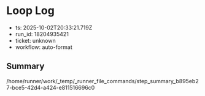 # Loop Log

- ts: 2025-10-02T20:33:21.719Z
- run_id: 18204935421
- ticket: unknown
- workflow: auto-format

## Summary
/home/runner/work/_temp/_runner_file_commands/step_summary_b895eb27-bce5-42d4-a424-e811516696c0
